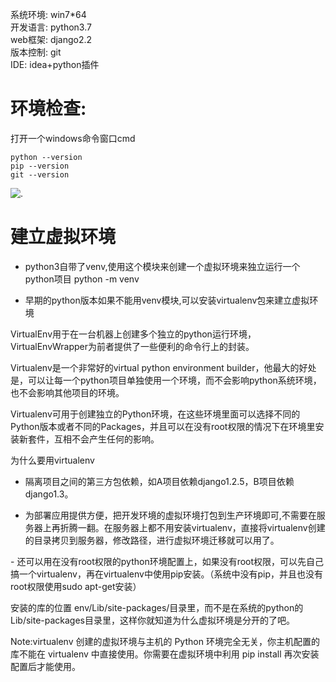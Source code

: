系统环境: win7*64  
开发语言: python3.7   
web框架: django2.2   
版本控制: git  
IDE: idea+python插件   

# 环境检查: 
打开一个windows命令窗口cmd
```
python --version
pip --version
git --version
```
![.](https://gitee.com/PeterGao/pythonic/raw/master/python%E5%9F%BA%E7%A1%80%E6%95%99%E7%A8%8B/django/%E9%85%8D%E7%BD%AEdjango%E5%BC%80%E5%8F%91%E7%8E%AF%E5%A2%83/%E7%8E%AF%E5%A2%83%E6%A3%80%E6%9F%A5.JPG)
# 建立虚拟环境
* python3自带了venv,使用这个模块来创建一个虚拟环境来独立运行一个python项目
python -m venv 

* 早期的python版本如果不能用venv模块,可以安装virtualenv包来建立虚拟环境

VirtualEnv用于在一台机器上创建多个独立的python运行环境，VirtualEnvWrapper为前者提供了一些便利的命令行上的封装。

Virtualenv是一个非常好的virtual python environment builder，他最大的好处是，可以让每一个python项目单独使用一个环境，而不会影响python系统环境，也不会影响其他项目的环境。

Virtualenv可用于创建独立的Python环境，在这些环境里面可以选择不同的Python版本或者不同的Packages，并且可以在没有root权限的情况下在环境里安装新套件，互相不会产生任何的影响。

为什么要用virtualenv
- 隔离项目之间的第三方包依赖，如A项目依赖django1.2.5，B项目依赖django1.3。

- 为部署应用提供方便，把开发环境的虚拟环境打包到生产环境即可,不需要在服务器上再折腾一翻。在服务器上都不用安装virtualenv，直接将virtualenv创建的目录拷贝到服务器，修改路径，进行虚拟环境迁移就可以用了。

- 还可以用在没有root权限的python环境配置上，如果没有root权限，可以先自己搞一个virtualenv，再在virtualenv中使用pip安装。（系统中没有pip，并且也没有root权限使用sudo apt-get安装）

安装的库的位置
env/Lib/site-packages/目录里，而不是在系统的python的Lib/site-packages目录里，这样你就知道为什么虚拟环境是分开的了吧。

Note:virtualenv 创建的虚拟环境与主机的 Python 环境完全无关，你主机配置的库不能在 virtualenv 中直接使用。你需要在虚拟环境中利用 pip install 再次安装配置后才能使用。

